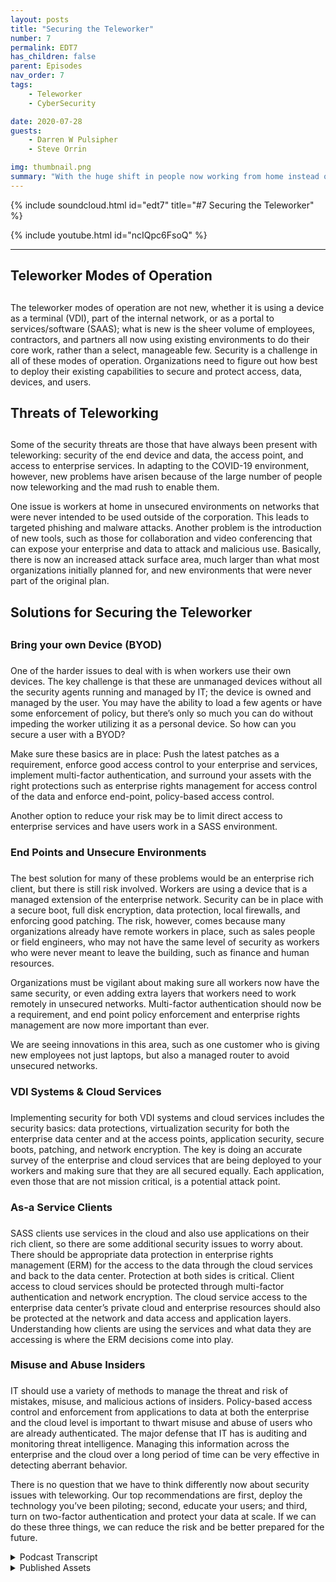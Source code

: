 ```yaml
---
layout: posts
title: "Securing the Teleworker"
number: 7
permalink: EDT7
has_children: false
parent: Episodes
nav_order: 7
tags:
    - Teleworker
    - CyberSecurity

date: 2020-07-28
guests:
    - Darren W Pulsipher
    - Steve Orrin

img: thumbnail.png
summary: "With the huge shift in people now working from home instead of the office, security is a growing concern for many IT organizations. In this episode, Steve Orrin, CTO of Intel Federal, and Darren discuss the security threats and solutions to help secure your teleworker and enterprise data centers."
---
```


{% include soundcloud.html id="edt7" title="#7 Securing the Teleworker" %}

{% include youtube.html id="ncIQpc6FsoQ" %}

---

## Teleworker Modes of Operation<h2>

The teleworker modes of operation are not new, whether it is using a device as a terminal (VDI), part of the internal network, or as a portal to services/software (SAAS); what is new is the sheer volume of employees, contractors, and partners all now using existing environments to do their core work, rather than a select, manageable few. Security is a challenge in all of these modes of operation. Organizations need to figure out how best to deploy their existing capabilities to secure and protect access, data, devices, and users.


## Threats of Teleworking<h2>

Some of the security threats are those that have always been present with teleworking: security of the end device and data, the access point, and access to enterprise services. In adapting to the COVID-19 environment, however, new problems have arisen because of the large number of people now teleworking and the mad rush to enable them.

One issue is workers at home in unsecured environments on networks that were never intended to be used outside of the corporation. This leads to targeted phishing and malware attacks. Another problem is the introduction of new tools, such as those for collaboration and video conferencing that can expose your enterprise and data to attack and malicious use. Basically, there is now an increased attack surface area, much larger than what most organizations initially planned for, and new environments that were never part of the original plan.

## Solutions for Securing the Teleworker<h2>

### Bring your own Device (BYOD)<h3>

One of the harder issues to deal with is when workers use their own devices. The key challenge is that these are unmanaged devices without all the security agents running and managed by IT; the device is owned and managed by the user. You may have the ability to load a few agents or have some enforcement of policy, but there’s only so much you can do without impeding the worker utilizing it as a personal device. So how can you secure a user with a BYOD?

Make sure these basics are in place: Push the latest patches as a requirement, enforce good access control to your enterprise and services, implement multi-factor authentication, and surround your assets with the right protections such as enterprise rights management for access control of the data and enforce end-point, policy-based access control.

Another option to reduce your risk may be to limit direct access to enterprise services and have users work in a SASS environment.

### End Points and Unsecure Environments<h3>

The best solution for many of these problems would be an enterprise rich client, but there is still risk involved. Workers are using a device that is a managed extension of the enterprise network. Security can be in place with a secure boot, full disk encryption, data protection, local firewalls, and enforcing good patching. The risk, however, comes because many organizations already have remote workers in place, such as sales people or field engineers, who may not have the same level of security as workers who were never meant to leave the building, such as finance and human resources.

Organizations must be vigilant about making sure all workers now have the same security, or even adding extra layers that workers need to work remotely in unsecured networks. Multi-factor authentication should now be a requirement, and end point policy enforcement and enterprise rights management are now more important than ever.

We are seeing innovations in this area, such as one customer who is giving new employees not just laptops, but also a managed router to avoid unsecured networks.

### VDI Systems & Cloud Services<h3>

Implementing security for both VDI systems and cloud services includes the security basics: data protections, virtualization security for both the enterprise data center and at the access points, application security, secure boots, patching, and network encryption. The key is doing an accurate survey of the enterprise and cloud services that are being deployed to your workers and making sure that they are all secured equally. Each application, even those that are not mission critical, is a potential attack point.

### As-a Service Clients<h3>

SASS clients use services in the cloud and also use applications on their rich client, so there are some additional security issues to worry about. There should be appropriate data protection in enterprise rights management (ERM) for the access to the data through the cloud services and back to the data center. Protection at both sides is critical. Client access to cloud services should be protected through multi-factor authentication and network encryption. The cloud service access to the enterprise data center’s private cloud and enterprise resources should also be protected at the network and data access and application layers. Understanding how clients are using the services and what data they are accessing is where the ERM decisions come into play.


### Misuse and Abuse Insiders<h3>

IT should use a variety of methods to manage the threat and risk of mistakes, misuse, and malicious actions of insiders. Policy-based access control and enforcement from applications to data at both the enterprise and the cloud level is important to thwart misuse and abuse of users who are already authenticated. The major defense that IT has is auditing and monitoring threat intelligence. Managing this information across the enterprise and the cloud over a long period of time can be very effective in detecting aberrant behavior.

There is no question that we have to think differently now about security issues with teleworking. Our top recommendations are first, deploy the technology you’ve been piloting; second, educate your users; and third, turn on two-factor authentication and protect your data at scale.  If we can do these three things, we can reduce the risk and be better prepared for the future.


<details>
<summary> Podcast Transcript </summary>


</details>

<details>
<summary> Published Assets </summary>


</details>
